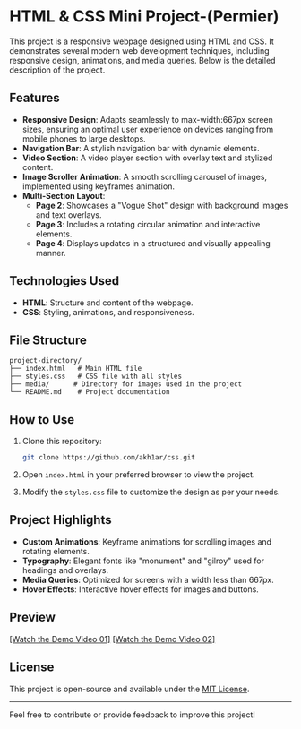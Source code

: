 # HTML & CSS Mini Project-(Permier)

This project is a responsive webpage designed using HTML and CSS. It demonstrates several modern web development techniques, including responsive design, animations, and media queries. Below is the detailed description of the project.

## Features

- **Responsive Design**: Adapts seamlessly to max-width:667px screen sizes, ensuring an optimal user experience on devices ranging from mobile phones to large desktops.
- **Navigation Bar**: A stylish navigation bar with dynamic elements.
- **Video Section**: A video player section with overlay text and stylized content.
- **Image Scroller Animation**: A smooth scrolling carousel of images, implemented using keyframes animation.
- **Multi-Section Layout**: 
  - **Page 2**: Showcases a "Vogue Shot" design with background images and text overlays.
  - **Page 3**: Includes a rotating circular animation and interactive elements.
  - **Page 4**: Displays updates in a structured and visually appealing manner.

## Technologies Used

- **HTML**: Structure and content of the webpage.
- **CSS**: Styling, animations, and responsiveness.

## File Structure

```
project-directory/
├── index.html   # Main HTML file
├── styles.css   # CSS file with all styles
├── media/      # Directory for images used in the project
└── README.md    # Project documentation
```

## How to Use

1. Clone this repository:
   ```bash
   git clone https://github.com/akh1ar/css.git
   ```

2. Open `index.html` in your preferred browser to view the project.

3. Modify the `styles.css` file to customize the design as per your needs.

## Project Highlights

- **Custom Animations**: Keyframe animations for scrolling images and rotating elements.
- **Typography**: Elegant fonts like "monument" and "gilroy" used for headings and overlays.
- **Media Queries**: Optimized for screens with a width less than 667px.
- **Hover Effects**: Interactive hover effects for images and buttons.

## Preview
[[Watch the Demo Video 01]](https://drive.google.com/file/d/1Nt-3XjkviiO3XjngcOPQKPPhyDi2QanR/view?usp=sharing?autoplay=1)
[[Watch the Demo Video 02]](https://drive.google.com/file/d/1AC6XdnRyTXMnpFVXLfDCl5ntkxXYbvCZ/view?usp=sharing?autoplay=)


## License

This project is open-source and available under the [MIT License](LICENSE).

---

Feel free to contribute or provide feedback to improve this project!
